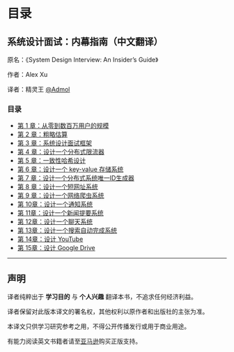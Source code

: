 # 目录

## 系统设计面试：内幕指南（中文翻译）

原名：《System Design Interview: An Insider’s Guide》

作者：Alex Xu

译者：精灵王 [@Admol](https://github.com/Admol)

### 目录

* [第 1 章：从零到数百万用户的规模](<CHAPTER 1：SCALE FROM ZERO TO MILLIONS OF USERS.md>)
* [第 2 章：粗略估算](<CHAPTER 2：BACK-OF-THE-ENVELOPE ESTIMATION.md>)
* [第 3 章：系统设计面试框架](<CHAPTER 3：A FRAMEWORK FOR SYSTEM DESIGN INTERVIEWS.md>)
* [第 4 章：设计一个分布式限流器](<CHAPTER 4：DESIGN A RATE LIMITER.md>)
* [第 5 章：一致性哈希设计](<CHAPTER 5：DESIGN CONSISTENT HASHING.md>)
* [第 6 章：设计一个 key-value 存储系统](<CHAPTER 6：DESIGN A KEY-VALUE STORE.md>)
* [第 7 章：设计一个分布式系统唯一ID生成器](<CHAPTER 7：DESIGN A UNIQUE ID GENERATOR IN DISTRIBUTED SYSTEMS.md>)
* [第 8 章：设计一个短网址系统](<CHAPTER 8：DESIGN A URL SHORTENER.md>)
* [第 9 章：设计一个网络爬虫系统](<CHAPTER 9：DESIGN A WEB CRAWLER.md>)
* [第 10章：设计一个通知系统](<CHAPTER 10：DESIGN A NOTIFICATION SYSTEM.md>)
* [第 11章：设计一个新闻提要系统](<CHAPTER 11：DESIGN A NEWS FEED SYSTEM.md>)
* [第 12章：设计一个聊天系统](<CHAPTER 12：DESIGN A CHAT SYSTEM.md>)
* [第 13章：设计一个搜索自动完成系统](<CHAPTER 13：DESIGN A SEARCH AUTOCOMPLETE SYSTEM.md>)
* [第 14章：设计 YouTube](<CHAPTER 14：DESIGN YOUTUBE.md>)
* [第 15章：设计 Google Drive](<CHAPTER 15：DESIGN GOOGLE DRIVE.md>)

***

## 声明

译者纯粹出于 **学习目的** 与 **个人兴趣** 翻译本书，不追求任何经济利益。

译者保留对此版本译文的署名权，其他权利以原作者和出版社的主张为准。

本译文只供学习研究参考之用，不得公开传播发行或用于商业用途。

有能力阅读英文书籍者请至[亚马逊](https://www.amazon.com/System-Design-Interview-insiders-Second/dp/B08CMF2CQF)购买正版支持。

